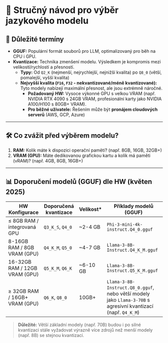 # 🚀 Stručný návod pro výběr jazykového modelu

## 🧠 Důležité termíny

* **GGUF:** Populární formát souborů pro LLM, optimalizovaný pro běh na CPU i GPU.
* **Kvantizace:** Technika zmenšení modelu. Výsledkem je kompromis mezi velikostí/rychlostí a přesností.
    * **Typy:** Od `Q2_K` (nejmenší, nejrychlejší, nejnižší kvalita) po `Q8_0` (větší, pomalejší, vyšší kvalita)
    * **Nejvyšší kvalita (`F16`, `F32` - nekvantizované/méně kvantizované):** Tyto modely nabízejí maximální přesnost, ale jsou extrémně náročné.
        * **Požadovaný HW:** Vysoce výkonné GPU s velkou VRAM (např. NVIDIA RTX 4090 s 24GB VRAM, profesionální karty jako NVIDIA A100/H100 s 80GB+ VRAM).
        * **Pro běžné uživatele:** Řešením může být **pronájem cloudových serverů** (AWS, GCP, Azure)

---

## 🛠️ Co zvážit před výběrem modelu?

1.  **RAM:** Kolik máte k dispozici operační paměti? (např. 8GB, 16GB, 32GB+)
2.  **VRAM (GPU):** Máte dedikovanou grafickou kartu a kolik má paměti (vRAM)? (např. 4GB, 8GB, 16GB+)

---

## 📊 Doporučení modelů (GGUF) dle HW (květen 2025)

| HW Konfigurace                     | Doporučená kvantizace         | Velikost* | Příklady modelů (GGUF)                    |
|------------------------------------|-------------------------------|-----------|-------------------------------------------|
| ≤ 8GB RAM / integrovaná GPU        | `Q3_K_S`, `Q4_0`              | ~2-4 GB   | `Phi-3-mini-4k-instruct.Q4_0.gguf`        |
| 8-16GB RAM / 8GB VRAM (GPU)      | `Q4_K_M`, `Q5_0`              | ~4-7 GB   | `Llama-3-8B-Instruct.Q4_K_M.gguf`         |
| 16-32GB RAM / 12GB VRAM (GPU)    | `Q5_K_M`, `Q6_K`              | ~6-10 GB  | `Llama-3-8B-Instruct.Q5_K_M.gguf`         |
| ≥ 32GB RAM / 16GB+ VRAM (GPU)      | `Q6_K`, `Q8_0` | 10GB+     | `Llama-3-8B-Instruct.Q8_0.gguf`, nebo větší modely jako `Llama-3-70B` s agresivní kvantizací (např. `Q4_K_M`) |

> **Důležité:** Větší základní modely (např. 70B) budou i po silné kvantizaci stále vyžadovat výrazně více zdrojů než menší modely (např. 8B) se stejnou kvantizací.
